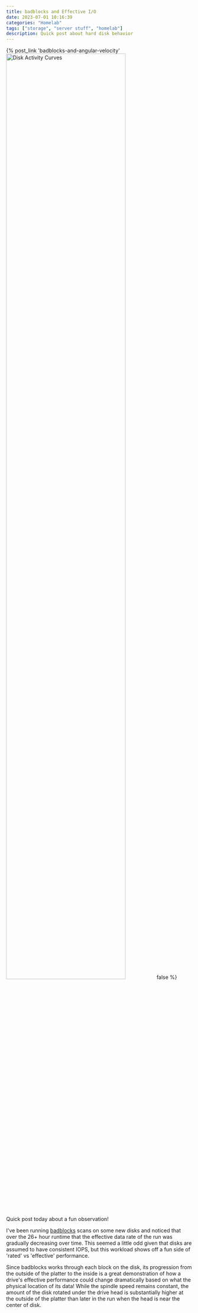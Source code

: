```yaml
---
title: badblocks and Effective I/O
date: 2023-07-01 10:16:39
categories: "Homelab"
tags: ["storage", "server stuff", "homelab"]
description: Quick post about hard disk behavior
---
```


{% post_link 'badblocks-and-angular-velocity' <img src="https://assets.wflint.me/blog.badblocksdiskrate.png" width="80%" title="Disk Activity Curves" alt="Disk Activity Curves"> false %}

<!-- more -->

Quick post today about a fun observation!

I've been running [badblocks](https://en.wikipedia.org/wiki/Badblocks) scans on some new disks and noticed that over the 26+ hour runtime that the effective data rate of the run was gradually decreasing over time.  This seemed a little odd given that disks are assumed to have consistent IOPS, but this workload shows off a fun side of 'rated' vs 'effective' performance.

Since badblocks works through each block on the disk, its progression from the outside of the platter to the inside is a great demonstration of how a drive's effective performance could change dramatically based on what the physical location of its data!  While the spindle speed remains constant, the amount of the disk rotated under the drive head is substantially higher at the outside of the platter than later in the run when the head is near the center of disk. 